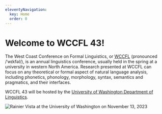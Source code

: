 ```yaml
---
eleventyNavigation:
  key: Home
  order: 0
---
```


# Welcome to WCCFL 43!

<div class="row">
<div class="col">

The West Coast Conference on Formal Linguistics, or [WCCFL](https://en.wikipedia.org/wiki/West_Coast_Conference_on_Formal_Linguistics) (pronounced /ˈwɪkfəl/), is an annual linguistics conference, usually held in the spring at a university in western North America. Research presented at WCCFL can focus on any theoretical or formal aspect of natural language analysis, including phonetics, phonology, morphology, syntax, semantics and pragmatics, and their interfaces.

WCCFL 43 will be hosted by the [University of Washington Department of Linguistics](https://linguistics.washington.edu/).

</div>

<div class="col-6">
<img src="/imgs/20231113_November Campus_060.jpg" class="img-fluid float-end" alt="Rainier Vista at the University of Washington on November 13, 2023" loading="lazy" decoding="async" />
</div>